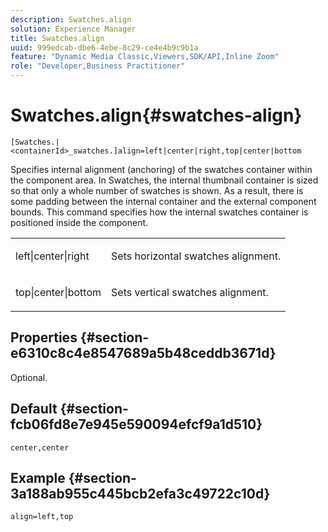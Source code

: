 ```yaml
---
description: Swatches.align
solution: Experience Manager
title: Swatches.align
uuid: 999edcab-dbe6-4ebe-8c29-ce4e4b9c9b1a
feature: "Dynamic Media Classic,Viewers,SDK/API,Inline Zoom"
role: "Developer,Business Practitioner"
---
```


# Swatches.align{#swatches-align}

`[Swatches.|<containerId>_swatches.]align=left|center|right,top|center|bottom`

Specifies internal alignment (anchoring) of the swatches container within the component area. In Swatches, the internal thumbnail container is sized so that only a whole number of swatches is shown. As a result, there is some padding between the internal container and the external component bounds. This command specifies how the internal swatches container is positioned inside the component.

<table id="table_33CC037517964DA89EE0C005BB6B32BB"> 
 <tbody> 
  <tr> 
   <td colname="col1"> <p><span class="codeph"> left|center|right</span> </p> </td> 
   <td colname="col2"> <p> Sets horizontal swatches alignment. </p> </td> 
  </tr> 
  <tr> 
   <td colname="col1"> <p><span class="codeph"> top|center|bottom</span> </p> </td> 
   <td colname="col2"> <p> Sets vertical swatches alignment. </p> </td> 
  </tr> 
 </tbody> 
</table>

## Properties {#section-e6310c8c4e8547689a5b48ceddb3671d}

Optional.

## Default {#section-fcb06fd8e7e945e590094efcf9a1d510}

`center,center`

## Example {#section-3a188ab955c445bcb2efa3c49722c10d}

`align=left,top` 
